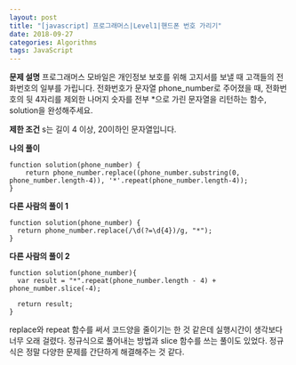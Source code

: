 ```yaml
---
layout: post
title: "[javascript] 프로그래머스|Level1|핸드폰 번호 가리기"
date: 2018-09-27
categories: Algorithms
tags: JavaScript
---
```

**문제 설명**
프로그래머스 모바일은 개인정보 보호를 위해 고지서를 보낼 때 고객들의 전화번호의 일부를 가립니다.
전화번호가 문자열 phone_number로 주어졌을 때, 전화번호의 뒷 4자리를 제외한 나머지 숫자를 전부 *으로 가린 문자열을 리턴하는 함수, solution을 완성해주세요.

**제한 조건**
s는 길이 4 이상, 20이하인 문자열입니다.

**나의 풀이**
~~~
function solution(phone_number) {
    return phone_number.replace((phone_number.substring(0, phone_number.length-4)), '*'.repeat(phone_number.length-4));
}
~~~

**다른 사람의 풀이 1**
~~~
function solution(phone_number) {
  return phone_number.replace(/\d(?=\d{4})/g, "*");
}
~~~
**다른 사람의 풀이 2**
~~~
function solution(phone_number){
  var result = "*".repeat(phone_number.length - 4) + phone_number.slice(-4);

  return result;
}
~~~

replace와 repeat 함수를 써서 코드양을 줄이기는 한 것 같은데 실행시간이 생각보다 너무 오래 걸렸다. 정규식으로 풀어내는 방법과 slice 함수를 쓰는 풀이도 있었다. 정규식은 정말 다양한 문제를 간단하게 해결해주는 것 같다.
